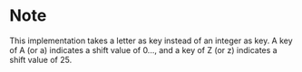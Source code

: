 # Note
This implementation takes a letter as key instead of an integer as key. A key of A (or a) indicates a shift value of 0..., and a key of Z (or z) indicates a shift value of 25.
